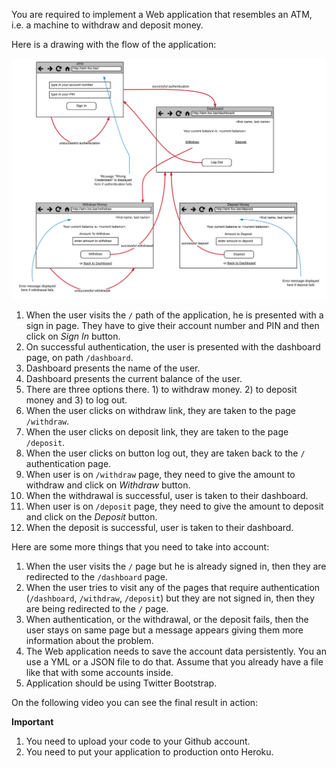 You are required to implement a Web application that resembles an ATM, i.e. a machine to withdraw and
deposit money.

Here is a drawing with the flow of the application:

![./images/Task For Sinatra Application](./images/mockups-for-sinatra-task-application.svg)

1. When the user visits the `/` path of the application, he is presented with a sign in page. They have to give their account number
and PIN and then click on *Sign In* button.
1. On successful authentication, the user is presented with the dashboard page, on path `/dashboard`.
1. Dashboard presents the name of the user.
1. Dashboard presents the current balance of the user.
1. There are three options there. 1) to withdraw money. 2) to deposit money and 3) to log out.
1. When the user clicks on withdraw link, they are taken to the page `/withdraw`. 
1. When the user clicks on deposit link, they are taken to the page `/deposit`.
1. When the user clicks on button log out, they are taken back to the `/` authentication page.
1. When user is on `/withdraw` page, they need to give the amount to withdraw and click on *Withdraw* button.
1. When the withdrawal is successful, user is taken to their dashboard.
1. When user is on `/deposit` page, they need to give the amount to deposit and click on the *Deposit* button.
1. When the deposit is successful, user is taken to their dashboard.

Here are some more things that you need to take into account:

1. When the user visits the `/` page but he is already signed in, then they are redirected to the `/dashboard` page.
1. When the user tries to visit any of the pages that require authentication (`/dashboard`, `/withdraw`, `/deposit`)
but they are not signed in, then they are being redirected to the `/` page.
1. When authentication, or the withdrawal, or the deposit fails, then the user stays on same page but a message appears
giving them more information about the problem.
1. The Web application needs to save the account data persistently. You an use a YML or a JSON file to do that. Assume that 
you already have a file like that with some accounts inside.
1. Application should be using Twitter Bootstrap.

On the following video you can see the final result in action:

<div id="media-container-video-Sinatra App - Task - ATM Application">
  <a href="https://player.vimeo.com/video/217272892"></a>
</div>

**Important** 

1. You need to upload your code to your Github account.
2. You need to put your application to production onto Heroku.


